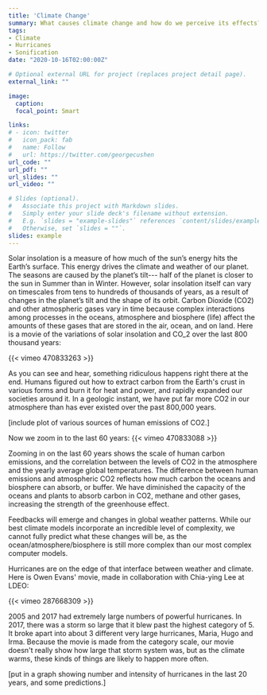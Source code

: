 ```yaml
---
title: 'Climate Change'
summary: What causes climate change and how do we perceive its effects?
tags:
- Climate
- Hurricanes
- Sonification
date: "2020-10-16T02:00:00Z"

# Optional external URL for project (replaces project detail page).
external_link: ""

image:
  caption:
  focal_point: Smart

links:
# - icon: twitter
#   icon_pack: fab
#   name: Follow
#   url: https://twitter.com/georgecushen
url_code: ""
url_pdf: ""
url_slides: ""
url_video: ""

# Slides (optional).
#   Associate this project with Markdown slides.
#   Simply enter your slide deck's filename without extension.
#   E.g. `slides = "example-slides"` references `content/slides/example-slides.md`.
#   Otherwise, set `slides = ""`.
slides: example
---
```


Solar insolation is a measure of how much of the sun’s energy hits the Earth’s surface. This energy drives the climate and weather of our planet.
The seasons are caused by the planet’s tilt--- half of the planet is closer to the sun in Summer than in Winter. However, solar insolation itself can vary on timescales from tens to hundreds of thousands of years, as a result of changes in the planet’s tilt and the shape of its orbit. Carbon Dioxide (CO2) and other atmospheric gases vary in time because complex interactions among processes in the oceans, atmosphere and biosphere (life) affect the amounts of these gases that are stored in the air, ocean, and on land. Here is a movie of the variations of solar insolation and CO_2 over the last 800 thousand years:

{{< vimeo 470833263 >}}

As you can see and hear, something ridiculous happens right there at the end.
Humans figured out how to extract carbon from the Earth's crust in various forms and burn it for heat and power, and rapidly expanded our societies around it. In a geologic instant, we have put far more CO2 in our atmosphere than has ever existed over the past 800,000 years.

[include plot of various sources of human emissions of CO2.]

Now we zoom in to the last 60 years:
{{< vimeo 470833088 >}}

Zooming in on the last 60 years shows the scale of human carbon emissions, and the correlation between the levels of CO2 in the atmosphere and the yearly average global  temperatures. The difference between human emissions and atmospheric CO2 reflects how much carbon the oceans and biosphere can absorb, or buffer. We have diminished the capacity of the oceans and plants to absorb carbon in CO2, methane and other gases, increasing the strength of the greenhouse effect.

Feedbacks will emerge and changes in global weather patterns. While our best climate models incorporate an incredible level of complexity, we cannot fully predict what these changes will be, as the ocean/atmosphere/biosphere is still more complex than our most complex computer models.

Hurricanes are on the edge of that interface between weather and climate.
Here is Owen Evans' movie, made in collaboration with Chia-ying Lee at LDEO:

{{< vimeo 287668309 >}}

2005 and 2017 had extremely large numbers of powerful hurricanes. In 2017, there was a storm so large that it blew past the highest category of 5. It broke apart into about 3 different very large hurricanes, Maria, Hugo and Irma. Because the movie is made from the category scale, our movie doesn't really show how large that storm system was, but as the climate warms, these kinds of things are likely to happen more often.

[put in a graph showing number and intensity of hurricanes in the last 20 years, and some predictions.]
